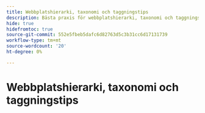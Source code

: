 ```yaml
---
title: Webbplatshierarki, taxonomi och taggningstips
description: Bästa praxis för webbplatshierarki, taxonomi och taggningstips
hide: true
hidefromtoc: true
source-git-commit: 552e5fbeb5dafc6d82763d5c3b31cc6d17131739
workflow-type: tm+mt
source-wordcount: '20'
ht-degree: 0%

---
```



# Webbplatshierarki, taxonomi och taggningstips
